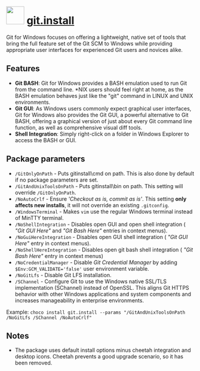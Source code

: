 # <img src="https://cdn.jsdelivr.net/gh/chocolatey-community/chocolatey-coreteampackages@10a8d98b2f320b565fa5349a4352e79666db71ff/icons/git.svg" width="48" height="48"/> [git.install](https://chocolatey.org/packages/git.install)


Git for Windows focuses on offering a lightweight, native set of tools that bring the full feature set of the Git SCM to Windows while providing appropriate user interfaces for experienced Git users and novices alike.

## Features

* **Git BASH**: Git for Windows provides a BASH emulation used to run Git from the command line. *NIX users should feel right at home, as the BASH emulation behaves just like the "git" command in LINUX and UNIX environments.
* **Git GUI**: As Windows users commonly expect graphical user interfaces, Git for Windows also provides the Git GUI, a powerful alternative to Git BASH, offering a graphical version of just about every Git command line function, as well as comprehensive visual diff tools.
* **Shell Integration**: Simply right-click on a folder in Windows Explorer to access the BASH or GUI.

## Package parameters

- `/GitOnlyOnPath` - Puts gitinstall\cmd on path. This is also done by default if no package parameters are set.
- `/GitAndUnixToolsOnPath` - Puts gitinstall\bin on path. This setting will override `/GitOnlyOnPath`.
- `/NoAutoCrlf` - Ensure _'Checkout as is, commit as is'_. This setting **only affects new installs**, it will not override an existing `.gitconfig`.
- `/WindowsTerminal` - Makes `vim` use the regular Windows terminal instead of MinTTY terminal.
- `/NoShellIntegration` - Disables open GUI and open shell integration ( _"Git GUI Here"_ and _"Git Bash Here"_ entries in context menus).
- `/NoGuiHereIntegration` - Disables open GUI shell integration ( _"Git GUI Here"_ entry in context menus).
- `/NoShellHereIntegration` - Disables open git bash shell integration ( _"Git Bash Here"_ entry in context menus)
- `/NoCredentialManager` - Disable _Git Credential Manager_ by adding `$Env:GCM_VALIDATE='false'` user environment variable.
- `/NoGitLfs` - Disable Git LFS installation.
- `/SChannel` - Configure Git to use the Windows native SSL/TLS implementation (SChannel) instead of OpenSSL. This aligns Git HTTPS behavior with other Windows applications and system components and increases manageability in enterprise environments.

Example: `choco install git.install --params "/GitAndUnixToolsOnPath /NoGitLfs /SChannel /NoAutoCrlf"`

## Notes

- The package uses default install options minus cheetah integration and desktop icons. Cheetah prevents a good upgrade scenario, so it has been removed.

